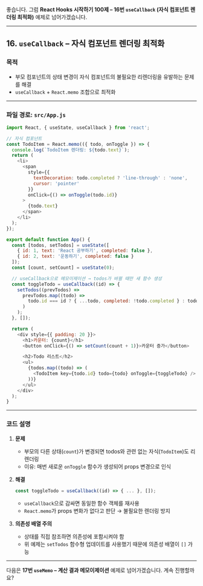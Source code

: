 좋습니다.
그럼 **React Hooks 시작하기 100제 – 16번 `useCallback` (자식 컴포넌트 렌더링 최적화)** 예제로 넘어가겠습니다.

---

## 16. `useCallback` – 자식 컴포넌트 렌더링 최적화

### 목적

* 부모 컴포넌트의 상태 변경이 자식 컴포넌트의 불필요한 리렌더링을 유발하는 문제를 해결
* `useCallback` + `React.memo` 조합으로 최적화

---

### 파일 경로: `src/App.js`

```javascript
import React, { useState, useCallback } from 'react';

// 자식 컴포넌트
const TodoItem = React.memo(({ todo, onToggle }) => {
  console.log(`TodoItem 렌더링: ${todo.text}`);
  return (
    <li>
      <span
        style={{
          textDecoration: todo.completed ? 'line-through' : 'none',
          cursor: 'pointer'
        }}
        onClick={() => onToggle(todo.id)}
      >
        {todo.text}
      </span>
    </li>
  );
});

export default function App() {
  const [todos, setTodos] = useState([
    { id: 1, text: 'React 공부하기', completed: false },
    { id: 2, text: '운동하기', completed: false }
  ]);
  const [count, setCount] = useState(0);

  // useCallback으로 메모이제이션 → todos가 바뀔 때만 새 함수 생성
  const toggleTodo = useCallback((id) => {
    setTodos((prevTodos) =>
      prevTodos.map((todo) =>
        todo.id === id ? { ...todo, completed: !todo.completed } : todo
      )
    );
  }, []);

  return (
    <div style={{ padding: 20 }}>
      <h1>카운터: {count}</h1>
      <button onClick={() => setCount(count + 1)}>카운터 증가</button>

      <h2>Todo 리스트</h2>
      <ul>
        {todos.map((todo) => (
          <TodoItem key={todo.id} todo={todo} onToggle={toggleTodo} />
        ))}
      </ul>
    </div>
  );
}
```

---

### 코드 설명

1. **문제**

   * 부모의 다른 상태(`count`)가 변경되면 todos와 관련 없는 자식(`TodoItem`)도 리렌더링
   * 이유: 매번 새로운 `onToggle` 함수가 생성되어 props 변경으로 인식

2. **해결**

   ```javascript
   const toggleTodo = useCallback((id) => { ... }, []);
   ```

   * `useCallback`으로 감싸면 동일한 함수 객체를 재사용
   * `React.memo`가 props 변화가 없다고 판단 → 불필요한 렌더링 방지

3. **의존성 배열 주의**

   * 상태를 직접 참조하면 의존성에 포함시켜야 함
   * 위 예제는 `setTodos` 함수형 업데이트를 사용했기 때문에 의존성 배열이 `[]` 가능

---

다음은 **17번 `useMemo` – 계산 결과 메모이제이션** 예제로 넘어가겠습니다.
계속 진행할까요?
